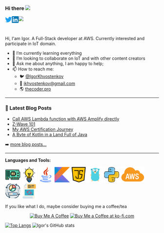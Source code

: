 ### Hi there <img src="https://media.giphy.com/media/hvRJCLFzcasrR4ia7z/giphy.gif" width="25px">

<a href="https://twitter.com/IgorKhvostenkov">
  <img align="left" alt="Igor Khvostenkov | Twitter" width="22px" src="https://raw.githubusercontent.com/ikhvostenkov/ikhvostenkov/main/assets/twitter.svg" />
</a>
<a href="https://www.linkedin.com/in/ikhvostenkov/">
  <img align="left" alt="Khvostenkov's LinkedIn" width="22px" src="https://raw.githubusercontent.com/ikhvostenkov/ikhvostenkov/main/assets/linkedin.svg" />
</a>
 
 ![](https://visitor-badge.glitch.me/badge?page_id=ikhvostenkov.ikhvostenkov)

<br />

Hi, I'am Igor. A Full-Stack developer at AWS. Currently interested and participate in IoT domain.

- 🌱 I’m currently learning everything
- 👯 I’m looking to collaborate on IoT and with other content creators
- 💬 Ask me about anything, I am happy to help;
- 📫 How to reach me: 
    - :bird:  [@IgorKhvostenkov](https://twitter.com/IgorKhvostenkov)
    - :email:  [ikhvostenkov@gmail.com](mailto:ikhvostenkov@gmail.com)
    - :earth_americas: [thecoder.pro](https://thecoder.pro)

---

### 📕 Latest Blog Posts

<!-- BLOG-POST-LIST:START -->
- [Call AWS Lambda function with AWS Amplify directly](https://thecoder.pro/posts/lambda-with-amplify/)
- [Z-Wave 101](https://thecoder.pro/posts/z-wave-101/)
- [My AWS Certification Journey](https://thecoder.pro/posts/aws-associate-certification/)
- [A Byte of Kotlin in a Land Full of Java](https://thecoder.pro/posts/a-byte-of-kotlin-in-a-land-full-of-java/)
<!-- BLOG-POST-LIST:END -->

➡️ [more blog posts...](https://thecoder.pro)

---

**Languages and Tools:**  

<code><img height="50" src="https://raw.githubusercontent.com/ikhvostenkov/ikhvostenkov/main/assets/png/circuit-board.png"></code>
<code><img height="50" src="https://raw.githubusercontent.com/ikhvostenkov/ikhvostenkov/main/assets/png/idea.png"></code>
<code><img height="50" src="https://raw.githubusercontent.com/ikhvostenkov/ikhvostenkov/main/assets/java.svg"></code>
<code><img height="50" src="https://raw.githubusercontent.com/ikhvostenkov/ikhvostenkov/main/assets/kotlin.svg"></code>
<code><img height="50" src="https://raw.githubusercontent.com/ikhvostenkov/ikhvostenkov/main/assets/java-script.svg"></code>
<code><img height="50" src="https://raw.githubusercontent.com/ikhvostenkov/ikhvostenkov/main/assets/png/golang.png"></code>
<code><img height="50" src="https://raw.githubusercontent.com/ikhvostenkov/ikhvostenkov/main/assets/png/python.png"></code>
<code><img height="50" src="https://raw.githubusercontent.com/ikhvostenkov/ikhvostenkov/main/assets/aws.svg"></code>
<code><img height="50" src="https://raw.githubusercontent.com/ikhvostenkov/ikhvostenkov/main/assets/png/daten.png"></code>
<code><img height="50" src="https://raw.githubusercontent.com/ikhvostenkov/ikhvostenkov/main/assets/png/git.png"></code>


If you like what I do, maybe consider buying me a coffee/tea
<p align="center">
<a href="https://www.buymeacoffee.com/thecoder" target="_blank"><img src="https://cdn.buymeacoffee.com/buttons/v2/default-red.png" alt="Buy Me A Coffee" width="150" ></a>
<a href='https://ko-fi.com/P5P03Q8JO' target='_blank'><img height='42' style='border:0px;height:42px;' src='https://cdn.ko-fi.com/cdn/kofi3.png?v=2' border='0' alt='Buy Me a Coffee at ko-fi.com' /></a>
</p>

[![Top Langs](https://github-readme-stats.vercel.app/api/top-langs/?username=ikhvostenkov&theme=gotham)](https://github.com/anuraghazra/github-readme-stats)
![Igor's GitHub stats](https://github-readme-stats.vercel.app/api?username=ikhvostenkov&show_icons=true&theme=gotham&count_private=true)
